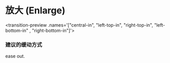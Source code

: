 # 放大 (Enlarge)

<transition-preview .names='["central-in", "left-top-in", "right-top-in", "left-bottom-in" , "right-bottom-in"]'></transition-preview>


### 建议的缓动方式

ease out.
